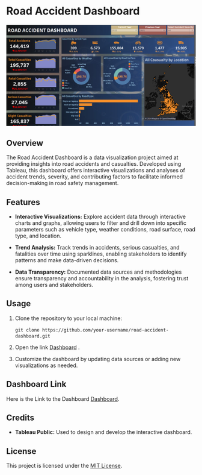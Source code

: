 
# Road Accident Dashboard

![Road Accident Dashboard Preview](dashboard_preview.PNG)

## Overview

The Road Accident Dashboard is a data visualization project aimed at providing insights into road accidents and casualties. Developed using Tableau, this dashboard offers interactive visualizations and analyses of accident trends, severity, and contributing factors to facilitate informed decision-making in road safety management.

## Features

- **Interactive Visualizations:** Explore accident data through interactive charts and graphs, allowing users to filter and drill down into specific parameters such as vehicle type, weather conditions, road surface, road type, and location.

- **Trend Analysis:** Track trends in accidents, serious casualties, and fatalities over time using sparklines, enabling stakeholders to identify patterns and make data-driven decisions.

- **Data Transparency:** Documented data sources and methodologies ensure transparency and accountability in the analysis, fostering trust among users and stakeholders.

## Usage

1. Clone the repository to your local machine:

   ```
   git clone https://github.com/your-username/road-accident-dashboard.git
   ```

2. Open the link [Dashboard](https://public.tableau.com/authoring/RoadAccidentDashboard_16978173789330/Dashboard1#1) .

3. Customize the dashboard by updating data sources or adding new visualizations as needed.

## Dashboard Link

Here is the Link to the Dashboard [Dashboard](https://public.tableau.com/authoring/RoadAccidentDashboard_16978173789330/Dashboard1#1).

## Credits

- **Tableau Public:** Used to design and develop the interactive dashboard.

## License

This project is licensed under the [MIT License](LICENSE).

